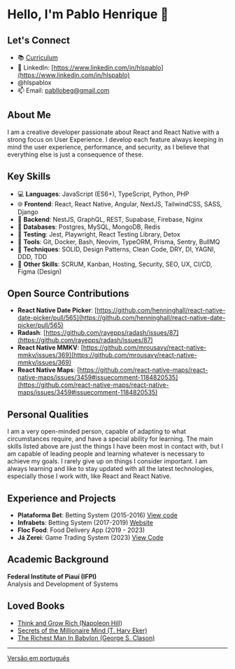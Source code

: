 # Hello, I'm Pablo Henrique 👋

## Let's Connect
- 📚 [Curriculum](https://github.com/hlspablo/hlspablo/blob/main/curriculum.pdf)
- 📱 LinkedIn: [https://www.linkedin.com/in/hlspablo](https://www.linkedin.com/in/hlspablo)
- <i class="fas fa-x-twitter"></i> @hlspablox
- 📫 Email: pabllobeg@gmail.com

## About Me
I am a creative developer passionate about React and React Native with a strong focus on User Experience.
I develop each feature always keeping in mind the user experience, 
performance, and security, as I believe that everything else is just a consequence of these.

## Key Skills
- 💻 **Languages**: JavaScript (ES6+), TypeScript, Python, PHP
- 🌐 **Frontend**: React, React Native, Angular, NextJS, TailwindCSS, SASS, Django
- 🔗 **Backend**: NestJS, GraphQL, REST, Supabase, Firebase, Nginx
- 💾 **Databases**: Postgres, MySQL, MongoDB, Redis
- 🧪 **Testing**: Jest, Playwright, React Testing Library, Detox
- 🔧 **Tools**: Git, Docker, Bash, Neovim, TypeORM, Prisma, Sentry, BullMQ
-  **Techniques**: SOLID, Design Patterns, Clean Code, DRY, DI, YAGNI, DDD, TDD
-  **Other Skills**: SCRUM, Kanban, Hosting, Security, SEO, UX, CI/CD, Figma (Design)

## Open Source Contributions
- **React Native Date Picker**: [https://github.com/henninghall/react-native-date-picker/pull/565](https://github.com/henninghall/react-native-date-picker/pull/565)
- **Radash**: [https://github.com/rayepps/radash/issues/87](https://github.com/rayepps/radash/issues/87)
- **React Native MMKV**: [https://github.com/mrousavy/react-native-mmkv/issues/369](https://github.com/mrousavy/react-native-mmkv/issues/369)
- **React Native Maps**: [https://github.com/react-native-maps/react-native-maps/issues/3459#issuecomment-1184820535](https://github.com/react-native-maps/react-native-maps/issues/3459#issuecomment-1184820535)

## Personal Qualities
I am a very open-minded person, capable of adapting to what circumstances require, and have a special ability for learning. 
The main skills listed above are just the things I have been most in contact with,
but I am capable of leading people and learning whatever is necessary to achieve my goals. 
I rarely give up on things I consider important. I am always learning and like to stay updated with all the latest technologies, 
especially those I work with, like React and React Native.

## Experience and Projects
- **Plataforma Bet**: Betting System (2015-2016) [View code](https://github.com/hlspablo/BetBack)
- **Infrabets**: Betting System (2017-2019) [Website](https://infrabets.com.br)
- **Floc Food**: Food Delivery App (2019 - 2023)
- **Já Zerei**: Game Trading System (2023) [View Code](https://github.com/hlspablo/jazerei)

## Academic Background
**Federal Institute of Piauí (IFPI)** <br />
Analysis and Development of Systems

## Loved Books
- [Think and Grow Rich (Napoleon Hill)](https://www.amazon.com.br/Think-Grow-Rich-Napoleon-Hill/dp/1585424331)
- [Secrets of the Millionaire Mind (T. Harv Eker)](https://www.amazon.com.br/Secrets-Millionaire-Mind-Mastering-English-ebook/dp/B000FCJZ3G)
- [The Richest Man In Babylon (George S. Clason)](https://www.amazon.com.br/Richest-Man-Babylon-English-ebook/dp/B07H7HN6DN)

---
[Versão em português](README-ptBR.md)
